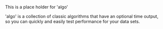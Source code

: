 This is a place holder for 'algo'

'algo' is a collection of classic algorithms that have an optional time output,
so you can quickly and easily test performance for your data sets.
